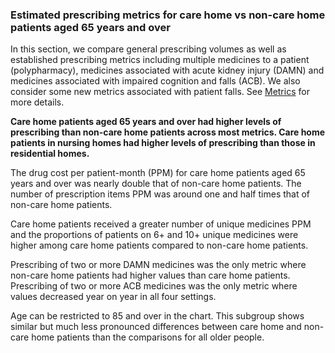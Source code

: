 ### Estimated prescribing metrics for care home vs non-care home patients aged 65 years and over

In this section, we compare general prescribing volumes as well as established prescribing metrics including multiple medicines to a patient (polypharmacy), medicines associated with acute kidney injury (DAMN) and medicines associated with impaired cognition and falls (ACB). We also consider some new metrics associated with patient falls. See [Metrics](http://127.0.0.1/Metrics#) for more details.

__Care home patients aged 65 years and over had higher levels of prescribing than non-care home patients across most metrics. Care home patients in nursing homes had higher levels of prescribing than those in residential homes.__

The drug cost per patient-month (PPM) for care home patients aged 65 years and over was nearly double that of non-care home patients. The number of prescription items PPM was around one and half times that of non-care home patients. 

Care home patients received a greater number of unique medicines PPM and the proportions of patients on 6+ and 10+ unique medicines were higher among care home patients compared to non-care home patients.

Prescribing of two or more DAMN medicines was the only metric where non-care home patients had higher values than care home patients. Prescribing of two or more ACB medicines was the only metric where values decreased year on year in all four settings.

Age can be restricted to 85 and over in the chart. This subgroup shows similar but much less pronounced differences between care home and non-care home patients than the comparisons for all older people.
